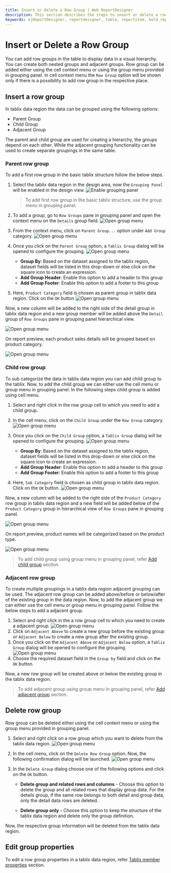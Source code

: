 ```yaml
---
title: Insert or Delete a Row Group | Web ReportDesigner
description: This section describes the steps to insert or delete a row group in table in the Bold Report Designer.
keywords: ejReportDesigner, reportdesigner, table, reportitem, bold reports, documentation, help, ej, user guide, demo, samples, bold reports, bold reporting
---
```


# Insert or Delete a Row Group

You can add row groups in the table to display data in a visual hierarchy. You can create both nested groups and adjacent groups. Row group can be added either using the cell context menu or using the group menu provided in grouping panel. In cell context menu the `Row Group` option will be shown only if there is a possibility to add row group in the respective place.

## Insert a row group

In tablix data region the data can be grouped using the following options:

* Parent Group
* Child Group
* Adjacent Group

The parent and child group are used for creating a hierarchy, the groups depend on each other. While the adjacent grouping functionality can be used to create separate groupings in the same table.

### Parent row group

To add a first row group in the basic tablix structure follow the below steps.

1. Select the tablix data region in the design area, now the `Grouping Panel` will be enabled in the design view.
![Enable grouping panel](/static/assets/on-premise/images/report-designer/report-items/tablix-insert-or-delete-group/select-tablix-data-region-in-design-area.png)
   > To add first row group in the basic tablix structure, use the group menu in grouping panel.
2. To add a  group, go to `Row Groups` pane in grouping panel and open the context menu on the `Details` group field.
![Open group menu](/static/assets/on-premise/images/report-designer/report-items/tablix-insert-or-delete-group/open-context-menu-in-details-group.png)
3. From the context menu, click on `Parent Group...` option under `Add Group` category.
![Open group menu](/static/assets/on-premise/images/report-designer/report-items/tablix-insert-or-delete-group/click-on-parent-group-option.png)
4. Once you click on the `Parent Group` option, a `Tablix Group` dialog will be opened to configure the grouping.
![Open group menu](/static/assets/on-premise/images/report-designer/report-items/tablix-insert-or-delete-group/tablix-group-dialog.png)

    * **Group By**: Based on the dataset assigned to the tablix region, dataset fields will be listed in this drop-down or else click on the square icon to create an expression.
    * **Add Group Header**: Enable this option to add a header to this group
    * **Add Group Footer**: Enable this option to add a footer to this group
5. Here, `Product Category` field is chosen as parent group in tablix data region. Click on the `OK` button
![Open group menu](/static/assets/on-premise/images/report-designer/report-items/tablix-insert-or-delete-group/assign-field-for-parent-group.png)

Now, a new column will be added to the right side of the detail group in tablix data region and a new group member will be added above the `Detail` group of `Row Groups` pane in grouping panel hierarchical view.

![Open group menu](/static/assets/on-premise/images/report-designer/report-items/tablix-insert-or-delete-group/add-parent-group-in-row-group.png)

On report preview, each product sales details will be grouped based on product category.

![Open group menu](/static/assets/on-premise/images/report-designer/report-items/tablix-insert-or-delete-group/row-group-output.png)

### Child row group

To sub categorize the data in tablix data region you can add child group to the tablix. Now, to add the child group we can either use the cell menu or group menu in grouping panel. In the following steps child group is added using cell menu.

1. Select and right click in the row group cell to which you need to add a child group.
2. In the cell menu, click on the `Child Group` under the `Row Group` category.
![Open group menu](/static/assets/on-premise/images/report-designer/report-items/tablix-insert-or-delete-group/open-cell-menu-to-add-child-group.png)
3. Once you click on the `Child Group` option, a `Tablix Group` dialog will be opened to configure the grouping.
![Open group menu](/static/assets/on-premise/images/report-designer/report-items/tablix-insert-or-delete-group/tablix-group-dialog.png)

    * **Group By**: Based on the dataset assigned to the tablix region, dataset fields will be listed in this drop-down or else click on the square icon to create an expression.
    * **Add Group Header**: Enable this option to add a header to this group
    * **Add Group Footer**: Enable this option to add a footer to this group
4. Here, `Sub Category` field is chosen as child group in tablix data region. Click on the `OK` button.
![Open group menu](/static/assets/on-premise/images/report-designer/report-items/tablix-insert-or-delete-group/assign-field-for-child-group.png)

Now, a new column will be added to the right side of the `Product Category` row group in tablix data region and a new field will be added below of the `Product Category` group in hierarchical view of `Row Groups` pane in grouping panel.

![Open group menu](/static/assets/on-premise/images/report-designer/report-items/tablix-insert-or-delete-group/add-child-group-in-row-group.png)

On report preview, product names will be categorized based on the product type.

![Open group menu](/static/assets/on-premise/images/report-designer/report-items/tablix-insert-or-delete-group/child-row-group-output.png)

> To add child group using group menu in grouping panel, refer [Add child group](/report-designer/report-items/tablix/grouping-panel/#add-child-group) section.

### Adjacent row group

To create multiple groupings in a tablix data region adjacent grouping can be used. The adjacent row group can be added above/before or below/after of the existing group in the data region. Now, to add the adjacent group we can either use the cell menu or group menu in grouping panel. Follow the below steps to add a adjacent group.

1. Select and right click in the a row group cell to which you need to create a adjacent group.
![Open group menu](/static/assets/on-premise/images/report-designer/report-items/tablix-insert-or-delete-group/open-adjacent-group-menu.png)
2. Click on `Adjacent Above` to create a new group before the existing group or `Adjacent Below` to create a new group after the existing group.
3. Once you click on the `Adjacent Above` or `Adjacent Below` option, a `Tablix Group` dialog will be opened to configure the grouping.
![Open group menu](/static/assets/on-premise/images/report-designer/report-items/tablix-insert-or-delete-group/tablix-group-dialog.png)
4. Choose the required dataset field in the `Group by` field and click on the `OK` button.

Now, a new row group will be created above or below the existing group in the tablix data region.

> To add adjacent group using group menu in grouping panel, refer [Add adjacent group](/report-designer/report-items/tablix/grouping-panel/#add-adjacent-group) section.

## Delete row group

Row group can be deleted either using the cell context menu or using the group menu provided in grouping panel.

1. Select and right click on a row group which you want to delete from the tablix data region.
![Open group menu](/static/assets/on-premise/images/report-designer/report-items/tablix-insert-or-delete-group/delete-row-group-menu.png)
2. In the cell menu, click on the `Delete Row Group` option. Now, the following confirmation dialog will be launched.
![Open group menu](/static/assets/on-premise/images/report-designer/report-items/tablix-insert-or-delete-group/delete-row-group-dialog.png)
3. In the `Delete Group` dialog choose one of the following options and click on the `OK` button.

    * **Delete group and related rows and columns** - Choose this option to delete the group and all related rows that display group data. For the details group, if the same row belongs to both detail and group data, only the detail data rows are deleted.

    * **Delete group only** - Choose this option to keep the structure of the tablix data region and delete only the group definition.

Now, the respective group information will be deleted from the tablix data region.

## Edit group properties

To edit a row group properties in a tablix data region, refer [Tablix member properties](/report-designer/report-items/tablix/grouping-panel/#group-member-properties) section.